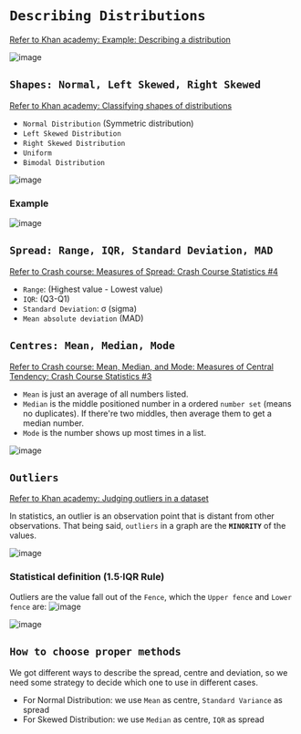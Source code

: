 # `Describing Distributions`

[Refer to Khan academy: Example: Describing a distribution](https://www.khanacademy.org/math/ap-statistics/quantitative-data-ap/modal/v/example-describing-a-distribution)

![image](https://user-images.githubusercontent.com/14041622/43631980-5c977e2a-9737-11e8-8225-8f59eb204f63.png)


## `Shapes: Normal, Left Skewed, Right Skewed`

[Refer to Khan academy: Classifying shapes of distributions](https://www.khanacademy.org/math/ap-statistics/quantitative-data-ap/modal/v/classifying-distributions)

- `Normal Distribution` (Symmetric distribution)
- `Left Skewed Distribution`
- `Right Skewed Distribution`
- `Uniform`
- `Bimodal Distribution`

![image](https://user-images.githubusercontent.com/14041622/43674941-caaff398-980d-11e8-987b-4020737961e3.png)

### Example
![image](https://user-images.githubusercontent.com/14041622/43631722-9994def4-9736-11e8-96d4-9a6284c01366.png)



## `Spread: Range, IQR, Standard Deviation, MAD`
[Refer to Crash course: Measures of Spread: Crash Course Statistics #4](https://www.youtube.com/watch?v=R4yfNi_8Kqw)

- `Range`: (Highest value - Lowest value)
- `IQR`: (Q3-Q1)
- `Standard Deviation`: σ (sigma)
- `Mean absolute deviation` (MAD)


## `Centres: Mean, Median, Mode`

[Refer to Crash course: Mean, Median, and Mode: Measures of Central Tendency: Crash Course Statistics #3](https://www.youtube.com/watch?v=kn83BA7cRNM)

- `Mean` is just an average of all numbers listed.
- `Median` is the middle positioned number in a ordered `number set` (means no duplicates). If there're two middles, then average them to get a median number.
- `Mode` is the number shows up most times in a list.

![image](https://user-images.githubusercontent.com/14041622/43674967-5630ee18-980e-11e8-9137-7d76b791b40b.png)


## `Outliers`
[Refer to Khan academy: Judging outliers in a dataset](https://www.khanacademy.org/math/ap-statistics/summarizing-quantitative-data-ap/modal/v/judging-outliers-in-a-dataset)

In statistics, an outlier is an observation point that is distant from other observations.
That being said, `outliers` in a graph are the **`MINORITY`** of the values.


![image](https://user-images.githubusercontent.com/14041622/43703564-a9f5c172-998f-11e8-8406-5744985b8f5a.png)

### Statistical definition (1.5·IQR Rule)

Outliers are the value fall out of the `Fence`, which the `Upper fence` and `Lower fence` are:
![image](https://user-images.githubusercontent.com/14041622/43705342-cbb912be-9994-11e8-972c-54b95127e22c.png)

![image](https://user-images.githubusercontent.com/14041622/43705544-62ea7650-9995-11e8-9ee0-01c0b9bbb67b.png)



## `How to choose proper methods`
We got different ways to describe the spread, centre and deviation, so we need some strategy to decide which one to use in different cases.

- For Normal Distribution: we use `Mean` as centre, `Standard Variance` as spread
- For Skewed Distribution: we use `Median` as centre, `IQR` as spread